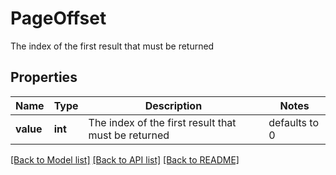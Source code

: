 # PageOffset

The index of the first result that must be returned
## Properties
Name | Type | Description | Notes
------------ | ------------- | ------------- | -------------
**value** | **int** | The index of the first result that must be returned | defaults to 0

[[Back to Model list]](../README.md#documentation-for-models) [[Back to API list]](../README.md#documentation-for-api-endpoints) [[Back to README]](../README.md)


